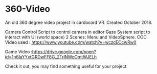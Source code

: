 # 360-Video
An old 360 degree video project in cardboard VR.
Created October 2018.

Camera Control Script to control camera in  editor
Gaze System script to interact with UI (world space)
2 Scenes:
Menu and VideoSphere.
COC Video used : https://www.youtube.com/watch?v=wczdECcwRw0

Game Video :https://drive.google.com/open?id=1p6IaYYxtGRDwFF8G_2TrlNWcOmtWJELh

Check it out, you may find something useful for your project.
